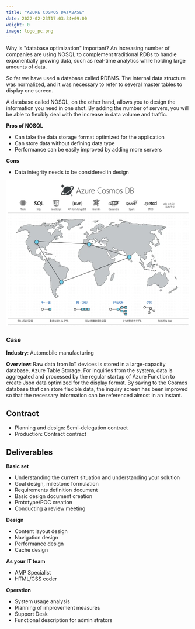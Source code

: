 ```yaml
---
title: "AZURE COSMOS DATABASE"
date: 2022-02-23T17:03:34+09:00
weight: 0
image: logo_pc.png
---
```


Why is "database optimization" important? An increasing number of companies are using NOSQL to complement traditional RDBs to handle exponentially growing data, such as real-time analytics while holding large amounts of data.

So far we have used a database called RDBMS. The internal data structure was normalized, and it was necessary to refer to several master tables to display one screen.

A database called NOSQL, on the other hand, allows you to design the information you need in one shot. By adding the number of servers, you will be able to flexibly deal with the increase in data volume and traffic.

**Pros of NOSQL**

- Can take the data storage format optimized for the application
- Can store data without defining data type
- Performance can be easily improved by adding more servers

**Cons**

- Data integrity needs to be considered in design

![ Image is not Available !](cosmos-database.webp)

### Case

**Industry**: Automobile manufacturing

**Overview**: Raw data from IoT devices is stored in a large-capacity database, Azure Table Storage. For inquiries from the system, data is aggregated and processed by the regular startup of Azure Function to create Json data optimized for the display format. By saving to the Cosmos database that can store flexible data, the inquiry screen has been improved so that the necessary information can be referenced almost in an instant.


## Contract
- Planning and design: Semi-delegation contract
- Production: Contract contract

## Deliverables

**Basic set**

- Understanding the current situation and understanding your solution
- Goal design, milestone formulation
- Requirements definition document
- Basic design document creation
- Prototype/POC creation
- Conducting a review meeting



**Design**

- Content layout design
- Navigation design
- Performance design
- Cache design

**As your IT team**

- AMP Specialist
- HTML/CSS coder

**Operation**

- System usage analysis
- Planning of improvement measures
- Support Desk
- Functional description for administrators